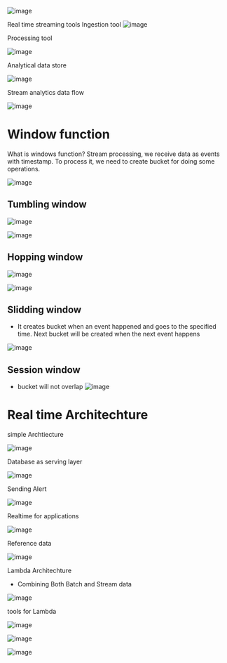 
![image](https://user-images.githubusercontent.com/38088886/111032031-5d985f00-8402-11eb-8394-5d1739c27d23.png)

Real time streaming tools
Ingestion tool
![image](https://user-images.githubusercontent.com/38088886/111032215-0941af00-8403-11eb-8204-e8c83a28ea99.png)

Processing tool

![image](https://user-images.githubusercontent.com/38088886/111032319-810fd980-8403-11eb-98e9-19c0cc8243f2.png)

Analytical data store

![image](https://user-images.githubusercontent.com/38088886/111032340-95ec6d00-8403-11eb-95c8-4837d0491632.png)

Stream analytics data flow

![image](https://user-images.githubusercontent.com/38088886/111032427-1743ff80-8404-11eb-9647-40822a9bbd64.png)


# Window function
What is windows function?
Stream processing, we receive data as events with timestamp. To process it, we need to create bucket for doing some operations.

![image](https://user-images.githubusercontent.com/38088886/111032635-22e3f600-8405-11eb-8c8a-5a0c5dcf67ae.png)

## Tumbling window

![image](https://user-images.githubusercontent.com/38088886/111256094-37480e80-8610-11eb-8fd3-d1717bf1f0bc.png)


![image](https://user-images.githubusercontent.com/38088886/111032767-bfa69380-8405-11eb-9d0a-9a95b72948e6.png)

## Hopping window

![image](https://user-images.githubusercontent.com/38088886/111256264-9a39a580-8610-11eb-800a-1330aca62308.png)


![image](https://user-images.githubusercontent.com/38088886/111032875-4ce9e800-8406-11eb-9f2a-40c744a4bf40.png)

## Slidding window

* It creates bucket when an event happened and goes to the specified time. Next bucket will be created when the next event happens

![image](https://user-images.githubusercontent.com/38088886/111032997-f29d5700-8406-11eb-99bb-79cbccc0b6f0.png)


## Session window
* bucket will not overlap
![image](https://user-images.githubusercontent.com/38088886/111033210-f2ea2200-8407-11eb-8d60-95002fa54a0b.png)


# Real time Architechture
simple Archtiecture

![image](https://user-images.githubusercontent.com/38088886/111033280-5411f580-8408-11eb-8651-46fc834baf31.png)

Database as serving layer

![image](https://user-images.githubusercontent.com/38088886/111033315-8cb1cf00-8408-11eb-8867-fb33906f7a97.png)

Sending Alert

![image](https://user-images.githubusercontent.com/38088886/111033357-c71b6c00-8408-11eb-8393-0da067482e73.png)

Realtime for applications

![image](https://user-images.githubusercontent.com/38088886/111033415-00ec7280-8409-11eb-9934-db07f92cc05c.png)

Reference data

![image](https://user-images.githubusercontent.com/38088886/111033474-4a3cc200-8409-11eb-9554-c24539ea6c28.png)


Lambda Architechture

* Combining Both Batch and Stream data

![image](https://user-images.githubusercontent.com/38088886/111033622-08f8e200-840a-11eb-9b53-796e1c66635d.png)

tools for Lambda

![image](https://user-images.githubusercontent.com/38088886/111033688-612fe400-840a-11eb-98b9-b7940a4e0267.png)

![image](https://user-images.githubusercontent.com/38088886/111033714-86bced80-840a-11eb-9b09-1a6fe057f984.png)

![image](https://user-images.githubusercontent.com/38088886/111033784-ce437980-840a-11eb-9691-332f9a9772fa.png)




